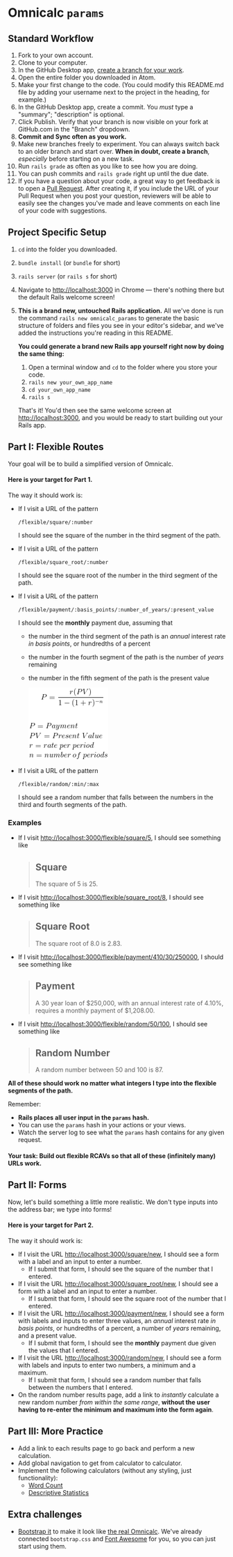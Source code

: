 # Omnicalc `params`

## Standard Workflow

 1. Fork to your own account.
 1. Clone to your computer.
 1. In the GitHub Desktop app, [create a branch for your work](https://help.github.com/desktop/guides/contributing/creating-a-branch-for-your-work/#creating-a-branch).
 1. Open the entire folder you downloaded in Atom.
 1. Make your first change to the code. (You could modify this README.md file by adding your username next to the project in the heading, for example.)
 1. In the GitHub Desktop app, create a commit. You *must* type a "summary"; "description" is optional.
 1. Click Publish. Verify that your branch is now visible on your fork at GitHub.com in the "Branch" dropdown.
 1. **Commit and Sync often as you work.**
 1. Make new branches freely to experiment. You can always switch back to an older branch and start over. **When in doubt, create a branch**, _especially_ before starting on a new task.
 1. Run `rails grade` as often as you like to see how you are doing.
 1. You can push commits and `rails grade` right up until the due date.
 1. If you have a question about your code, a great way to get feedback is to open a [Pull Request](https://help.github.com/articles/creating-a-pull-request/). After creating it, if you include the URL of your Pull Request when you post your question, reviewers will be able to easily see the changes you've made and leave comments on each line of your code with suggestions.

## Project Specific Setup

 1. `cd` into the folder you downloaded.
 1. `bundle install` (or `bundle` for short)
 1. `rails server` (or `rails s` for short)
 1. Navigate to [http://localhost:3000](http://localhost:3000) in Chrome — there's nothing there but the default Rails welcome screen!
 1. **This is a brand new, untouched Rails application.** All we've done is run the command `rails new omnicalc_params` to generate the basic structure of folders and files you see in your editor's sidebar, and we've added the instructions you're reading in this README.

    **You could generate a brand new Rails app yourself right now by doing the same thing:**

    1. Open a terminal window and `cd` to the folder where you store your code.
    1. `rails new your_own_app_name`
    1. `cd your_own_app_name`
    1. `rails s`

    That's it! You'd then see the same welcome screen at [http://localhost:3000](http://localhost:3000), and you would be ready to start building out your Rails app.

## Part I: Flexible Routes

Your goal will be to build a simplified version of Omnicalc.

#### Here is your target for Part 1.

The way it should work is:

 - If I visit a URL of the pattern

    ```
    /flexible/square/:number
    ```

    I should see the square of the number in the third segment of the path.

 - If I visit a URL of the pattern

   ```
   /flexible/square_root/:number
   ```

   I should see the square root of the number in the third segment of the path.

 - If I visit a URL of the pattern

   ```
   /flexible/payment/:basis_points/:number_of_years/:present_value
   ```

   I should see the **monthly** payment due, assuming that

   - the number in the third segment of the path is an _annual_ interest rate _in basis points_, or hundredths of a percent
   - the number in the fourth segment of the path is the number of _years_ remaining
   - the number in the fifth segment of the path is the present value

        ![Payment formula](payment_formula.gif?raw=true "Payment formula")

 - If I visit a URL of the pattern

   ```
   /flexible/random/:min/:max
   ```

   I should see a random number that falls between the numbers in the third and fourth segments of the path.

### Examples

 - If I visit [http://localhost:3000/flexible/square/5](http://localhost:3000/flexible/square/5), I should see something like

    > ## Square
    >
    > The square of 5 is 25.

 - If I visit [http://localhost:3000/flexible/square_root/8](http://localhost:3000/flexible/square_root/8), I should see something like

    > ## Square Root
    >
    > The square root of 8.0 is 2.83.

 - If I visit [http://localhost:3000/flexible/payment/410/30/250000](http://localhost:3000/flexible/payment/34/60/30000), I should see something like

    > ## Payment
    >
    > A 30 year loan of $250,000, with an annual interest rate of 4.10%, requires a monthly payment of $1,208.00.

 - If I visit [http://localhost:3000/flexible/random/50/100](http://localhost:3000/flexible/random/50/100), I should see something like

    > ## Random Number
    >
    > A random number between 50 and 100 is 87.

**All of these should work no matter what integers I type into the flexible segments of the path.**

Remember:

 - **Rails places all user input in the `params` hash.**
 - You can use the `params` hash in your actions or your views.
 - Watch the server log to see what the `params` hash contains for any given request.

#### Your task: Build out flexible RCAVs so that all of these (infinitely many) URLs work.

## Part II: Forms

Now, let's build something a little more realistic. We don't type inputs into the address bar; we type into forms!

#### Here is your target for Part 2.

The way it should work is:

 - If I visit the URL [http://localhost:3000/square/new](http://localhost:3000/square/new), I should see a form with a label and an input to enter a number.
    - If I submit that form, I should see the square of the number that I entered.
 - If I visit the URL [http://localhost:3000/square_root/new](http://localhost:3000/square_root/new), I should see a form with a label and an input to enter a number.
    - If I submit that form, I should see the square root of the number that I entered.
 - If I visit the URL [http://localhost:3000/payment/new](http://localhost:3000/payment/new), I should see a form with labels and inputs to enter three values, an _annual_ interest rate _in basis points_, or hundredths of a percent, a number of _years_ remaining, and a present value.
    - If I submit that form, I should see the **monthly** payment due given the values that I entered.
 - If I visit the URL [http://localhost:3000/random/new](http://localhost:3000/random/new), I should see a form with labels and inputs to enter two numbers, a minimum and a maximum.
    - If I submit that form, I should see a random number that falls between the numbers that I entered.
 - On the random number results page, add a link to _instantly_ calculate a new random number _from within the same range_, **without the user having to re-enter the minimum and maximum into the form again**.

## Part III: More Practice

 - Add a link to each results page to go back and perform a new calculation.
 - Add global navigation to get from calculator to calculator.
 - Implement the following calculators (without any styling, just functionality):
    - [Word Count](http://omnicalc-target.herokuapp.com/word_count/new)
    - [Descriptive Statistics](http://omnicalc-target.herokuapp.com/descriptive_statistics/new)

## Extra challenges

 - [Bootstrap it](http://getbootstrap.com/components/#panels) to make it look like [the real Omnicalc](http://omnicalc-target.herokuapp.com/). We've already connected `bootstrap.css` and [Font Awesome](http://fontawesome.io/icons/) for you, so you can just start using them.
